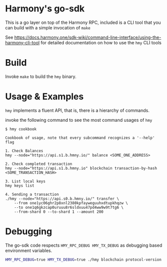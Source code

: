# Harmony's go-sdk

This is a go layer on top of the Harmony RPC, included is a CLI tool that you can build with a
simple invocation of `make`

See https://docs.harmony.one/sdk-wiki/command-line-interface/using-the-harmony-cli-tool for detailed
documentation on how to use the `hmy` CLI tools

# Build

Invoke `make` to build the `hmy` binary.

# Usage & Examples

`hmy` implements a fluent API, that is, there is a hierarchy of commands.

invoke the following command to see the most command usages of `hmy`

```
$ hmy cookbook

Cookbook of usage, note that every subcommand recognizes a '--help' flag

1. Check Balances
hmy --node="https://api.s1.b.hmny.io/" balance <SOME_ONE_ADDRESS>

2. Check completed transaction
hmy --node="https://api.s1.b.hmny.io" blockchain transaction-by-hash <SOME_TRANSACTION_HASH>

3. List local keys
hmy keys list

4. Sending a transaction
./hmy --node="https://api.s0.b.hmny.io/" transfer \
    --from one1yc06ghr2p8xnl2380kpfayweguuhxdtupkhqzw \
    --to one1q6gkzcap0uruuu8r6sldxuu47pd4ww9w9t7tg6 \
    --from-shard 0 --to-shard 1 --amount 200
```

# Debugging

The go-sdk code respects `HMY_RPC_DEBUG HMY_TX_DEBUG` as debugging
based environment variables.

```bash
HMY_RPC_DEBUG=true HMY_TX_DEBUG=true ./hmy blockchain protocol-version
```
